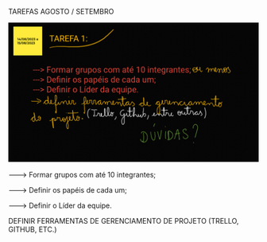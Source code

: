 TAREFAS AGOSTO / SETEMBRO

![img_2.png](../projetoSistemasComputacionais/Assets/img_2.png)

---> Formar grupos com até 10 integrantes;

---> Definir os papéis de cada um;

---> Definir o Líder da equipe.

DEFINIR FERRAMENTAS DE GERENCIAMENTO DE PROJETO (TRELLO, GITHUB, ETC.)
